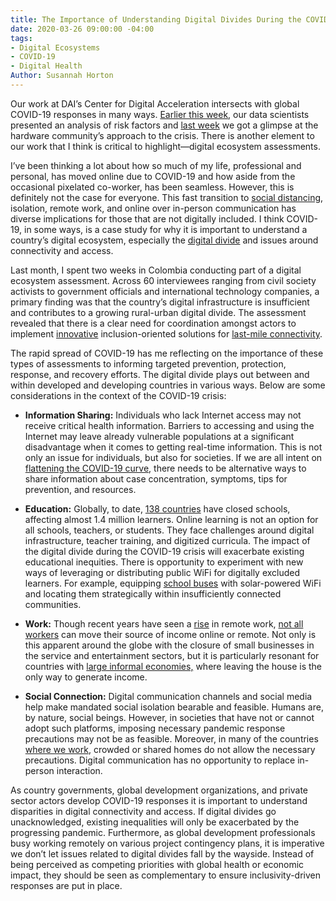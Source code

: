 ```yaml
---
title: The Importance of Understanding Digital Divides During the COVID-19 Response
date: 2020-03-26 09:00:00 -04:00
tags:
- Digital Ecosystems
- COVID-19
- Digital Health
Author: Susannah Horton
---
```


Our work at DAI’s Center for Digital Acceleration intersects with global COVID-19 responses in many ways. [Earlier this week](https://dai-global-digital.com/covid-19-data-analysis-part-1-demography-behavior-and-environment.html), our data scientists presented an analysis of risk factors and [last week](https://dai-global-digital.com/COVID-looking-for-the-helpers-in-the-hardware-community.html) we got a glimpse at the hardware community’s approach to the crisis. There is another element to our work that I think is critical to highlight—digital ecosystem assessments.

<!--more-->

I’ve been thinking a lot about how so much of my life, professional and personal, has moved online due to COVID-19 and how aside from the occasional pixelated co-worker, has been seamless. However, this is definitely not the case for everyone. This fast transition to [social distancing](https://www.cdc.gov/coronavirus/2019-ncov/php/risk-assessment.html), isolation, remote work, and online over in-person communication has diverse implications for those that are not digitally included. I think COVID-19, in some ways, is a case study for why it is important to understand a country’s digital ecosystem, especially the [digital divide](https://stats.oecd.org/glossary/detail.asp?ID=4719) and issues around connectivity and access.

Last month, I spent two weeks in Colombia conducting part of a digital ecosystem assessment. Across 60 interviewees ranging from civil society activists to government officials and international technology companies, a primary finding was that the country’s digital infrastructure is insufficient and contributes to a growing rural-urban digital divide. The assessment revealed that there is a clear need for coordination amongst actors to implement [innovative](https://www.worldbank.org/en/news/press-release/2019/01/24/with-innovative-business-models-we-can-make-internet-for-all-a-reality) inclusion-oriented solutions for [last-mile connectivity](https://www.worldbank.org/en/news/infographic/2016/01/13/how-networks-are-built).

The rapid spread of COVID-19 has me reflecting on the importance of these types of assessments to informing targeted prevention, protection, response, and recovery efforts. The digital divide plays out between and within developed and developing countries in various ways. Below are some considerations in the context of the COVID-19 crisis:

* **Information Sharing:** Individuals who lack Internet access may not receive critical health information. Barriers to accessing and using the Internet may leave already vulnerable populations at a significant disadvantage when it comes to getting real-time information. This is not only an issue for individuals, but also for societies. If we are all intent on [flattening the COVID-19 curve](https://www.washingtonpost.com/graphics/2020/world/corona-simulator/?utm_campaign=wp_main&utm_medium=social&utm_source=instagram), there needs to be alternative ways to share information about case concentration, symptoms, tips for prevention, and resources.


* **Education:** Globally, to date, [138 countries](https://en.unesco.org/themes/education-emergencies/coronavirus-school-closures) have closed schools, affecting almost 1.4 million learners. Online learning is not an option for all schools, teachers, or students. They face challenges around digital infrastructure, teacher training, and digitized curricula. The impact of the digital divide during the COVID-19 crisis will exacerbate existing educational inequities. There is opportunity to experiment with new ways of leveraging or distributing public WiFi for digitally excluded learners. For example, equipping [school buses](https://www.brookings.edu/blog/techtank/2020/03/17/what-the-coronavirus-reveals-about-the-digital-divide-between-schools-and-communities/) with solar-powered WiFi and locating them strategically within insufficiently connected communities.

* **Work:** Though recent years have seen a [rise](https://www.flexjobs.com/blog/post/remote-work-statistics/) in remote work, [not all workers](https://www.pewresearch.org/fact-tank/2020/03/20/before-the-coronavirus-telework-was-an-optional-benefit-mostly-for-the-affluent-few/) can move their source of income online or remote. Not only is this apparent around the globe with the closure of small businesses in the service and entertainment sectors, but it is particularly resonant for countries with [large informal economies,](https://www.npr.org/sections/goatsandsoda/2020/03/21/818894991/african-countries-respond-quickly-to-spread-of-covid-19) where leaving the house is the only way to generate income.

* **Social Connection:** Digital communication channels and social media help make mandated social isolation bearable and feasible. Humans are, by nature, social beings. However, in societies that have not or cannot adopt such platforms, imposing necessary pandemic response precautions may not be as feasible. Moreover, in many of the countries [where we work](https://www.dai.com/extras/maps/index.html), crowded or shared homes do not allow the necessary precautions. Digital communication has no opportunity to replace in-person interaction.

As country governments, global development organizations, and private sector actors develop COVID-19 responses it is important to understand disparities in digital connectivity and access. If digital divides go unacknowledged, existing inequalities will only be exacerbated by the progressing pandemic. Furthermore, as global development professionals busy working remotely on various project contingency plans, it is imperative we don’t let issues related to digital divides fall by the wayside. Instead of being perceived as competing priorities with global health or economic impact, they should be seen as complementary to ensure inclusivity-driven responses are put in place.